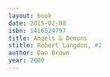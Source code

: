 ```yaml
---
layout: book
date: 2015-02-08
isbn: 1416524797
title: Angels & Demons 
stitle: Robert Langdon, #1
author: Dan Brown
year: 2000
---
```

